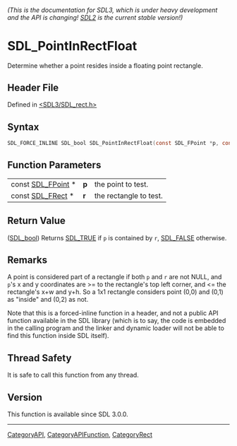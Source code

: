 ###### (This is the documentation for SDL3, which is under heavy development and the API is changing! [SDL2](https://wiki.libsdl.org/SDL2/) is the current stable version!)
# SDL_PointInRectFloat

Determine whether a point resides inside a floating point rectangle.

## Header File

Defined in [<SDL3/SDL_rect.h>](https://github.com/libsdl-org/SDL/blob/main/include/SDL3/SDL_rect.h)

## Syntax

```c
SDL_FORCE_INLINE SDL_bool SDL_PointInRectFloat(const SDL_FPoint *p, const SDL_FRect *r);
```

## Function Parameters

|                                  |       |                        |
| -------------------------------- | ----- | ---------------------- |
| const [SDL_FPoint](SDL_FPoint) * | **p** | the point to test.     |
| const [SDL_FRect](SDL_FRect) *   | **r** | the rectangle to test. |

## Return Value

([SDL_bool](SDL_bool)) Returns [SDL_TRUE](SDL_TRUE) if `p` is contained by
`r`, [SDL_FALSE](SDL_FALSE) otherwise.

## Remarks

A point is considered part of a rectangle if both `p` and `r` are not NULL,
and `p`'s x and y coordinates are >= to the rectangle's top left corner,
and <= the rectangle's x+w and y+h. So a 1x1 rectangle considers point
(0,0) and (0,1) as "inside" and (0,2) as not.

Note that this is a forced-inline function in a header, and not a public
API function available in the SDL library (which is to say, the code is
embedded in the calling program and the linker and dynamic loader will not
be able to find this function inside SDL itself).

## Thread Safety

It is safe to call this function from any thread.

## Version

This function is available since SDL 3.0.0.

----
[CategoryAPI](CategoryAPI), [CategoryAPIFunction](CategoryAPIFunction), [CategoryRect](CategoryRect)

